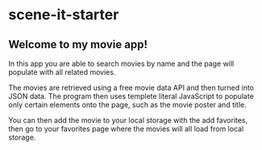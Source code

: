 # scene-it-starter

## Welcome to my movie app!

In this app you are able to search movies by name and the page will populate with all related movies.

The movies are retrieved using a free movie data API and then turned into JSON data. The program then uses templete literal JavaScript
to populate only certain elements onto the page, such as the movie poster and title.

You can then add the movie to your local storage with the add favorites, then go to your favorites page where the movies will all load from
local storage.
